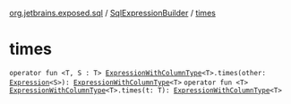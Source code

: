 [org.jetbrains.exposed.sql](../index.md) / [SqlExpressionBuilder](index.md) / [times](.)

# times

`operator fun <T, S : T> `[`ExpressionWithColumnType`](../-expression-with-column-type/index.md)`<T>.times(other: `[`Expression`](../-expression/index.md)`<S>): `[`ExpressionWithColumnType`](../-expression-with-column-type/index.md)`<T>`
`operator fun <T> `[`ExpressionWithColumnType`](../-expression-with-column-type/index.md)`<T>.times(t: T): `[`ExpressionWithColumnType`](../-expression-with-column-type/index.md)`<T>`